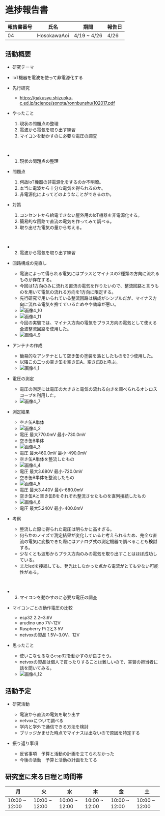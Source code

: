 # 進捗報告書

報告書番号 | 氏名   | 期間         | 報告日
----- | ---- | ---------- | ---
04    | HosokawaAoi | 4/19 ~ 4/26 | 4/26

## 活動概要
- 研究テーマ
 - IoT機器を電波を使って非電源化する

- 先行研究
  - https://gakusyu.shizuoka-c.ed.jp/science/sonota/ronnbunshu/102017.pdf

- やったこと
  1. 現状の問題点の整理
  2. 電波から電気を取り出す練習
  3. マイコンを動かすのに必要な電圧の調査
<br />

- 1. 現状の問題点の整理

- 問題点 
  1. 何故IoT機器の非電源化をするのか不明瞭。
  2. 本当に電波から十分な電気を得られるのか。
  3. 非電源化によってどのようなことができるのか。

- 対策
  1. コンセントから給電できない屋外用のIoT機器を非電源化する。
  2. 簡易的な回路で直流の電気を作ってみて調べる。
  3. 取り出せた電気の量から考える。

<br />

- 2. 電波から電気を取り出す練習

- 回路構成の見直し
  - 電波によって得られる電気にはプラスとマイナスの2種類の方向に流れるものが存在する。
  - 今回は1方向のみに流れる直流の電気を作りたいので、整流回路と言うものを用いて電気の流れる方向を1方向に限定する。
  - 先行研究で用いられている整流回路は構成がシンプルだが、マイナス方向に流れる電気を捨てているためやや効率が悪い。
  - ![画像4_10](画像/画像4/画像4_10.jpg)
  - ![画像4_11](画像/画像4/画像4_11.jpg)
  - 今回の実験では、マイナス方向の電気をプラス方向の電気として使える全波整流回路を使用した。
  - ![画像4_9](画像/画像4/画像4_9.jpg)



- アンテナの作成
  - 簡易的なアンテナとして空き缶の塗装を落としたものを2つ使用した。
  - 以降この二つの空き缶を空き缶A、空き缶Bと呼ぶ。
  - ![画像4_1](画像/画像4/画像4_1.jpg)

- 電圧の測定
  - 電圧の測定には電圧の大きさと電気の流れる向きを調べられるオシロスコープを利用した。
  - ![画像4_7](画像/画像4/画像4_7.jpg)

- 測定結果
  - 空き缶A単体
  - ![画像4_2](画像/画像4/画像4_2.jpg)
  - 電圧 最大770.0mV 最小-730.0mV
  - 空き缶B単体
  - ![画像4_3](画像/画像4/画像4_3.jpg)
  - 電圧 最大460.0mV 最小-490.0mV
  - 空き缶A単体を整流したもの
  - ![画像4_4](画像/画像4/画像4_4.jpg)
  - 電圧 最大3.680V 最小-720.0mV
  - 空き缶B単体を整流したもの
  - ![画像4_5](画像/画像4/画像4_5.jpg)
  - 電圧 最大3.440V 最小-680.0mV
  - 空き缶Aと空き缶Bをそれぞれ整流させたものを直列接続したもの
  - ![画像4_6](画像/画像4/画像4_6.jpg)
  - 電圧 最大5.240V 最小-400.0mV

- 考察 
  - 整流した際に得られた電圧は明らかに高すぎる。
  - 何らかのノイズで測定結果が変化していると考えられるため、完全な直流の電気に変換できた際にはアナログ式の測定機器で調べることも検討する。
  - 少なくとも波形からプラス方向のみの電気を取り出すことはほぼ成功している。
  - またledを接続しても、発光はしなかった点から電流がとても少ない可能性がある。

<br />

- 3. マイコンを動かすのに必要な電圧の調査

- マイコンごとの動作電圧の比較
  - esp32 2.2~3.6V
  - arudino uno 7V~12V
  - Raspberry Pi 2と3 5V 
  - netvoxの製品 1.5V~3.0V、12V

- 思ったこと
  - 使いこなせるならesp32を動かすのが良さそう。
  - netvoxの製品は個人で買ったりすることは難しいので、実習の担当者に話を聞いてみる。
  - ![画像4_12](画像/画像4/画像4_12.jpg) 

## 活動予定

- 研究活動 
  - 電波から直流の電気を取り出す
  - netvoxについて調べる
  - 学内と学外で通信できる方法を検討
  - ブリッジかませた時点でマイナスは出ないので原因を特定する
           

- 振り返り事項

  - 反省事項　予算と活動の計画を立てられなかった
  - 今後の活動　予算と活動の計画をたてる

## 研究室に来る日程と時間帯

月             | 火             | 水             | 木             | 金             | 土
------------- | ------------- | ------------- | ------------- | ------------- | -------------
10:00 ~ 12:00 | 10:00 ~ 12:00 | 10:00 ~ 12:00 | 10:00 ~ 12:00 | 10:00 ~ 12:00 | 10:00 ~ 12:00
